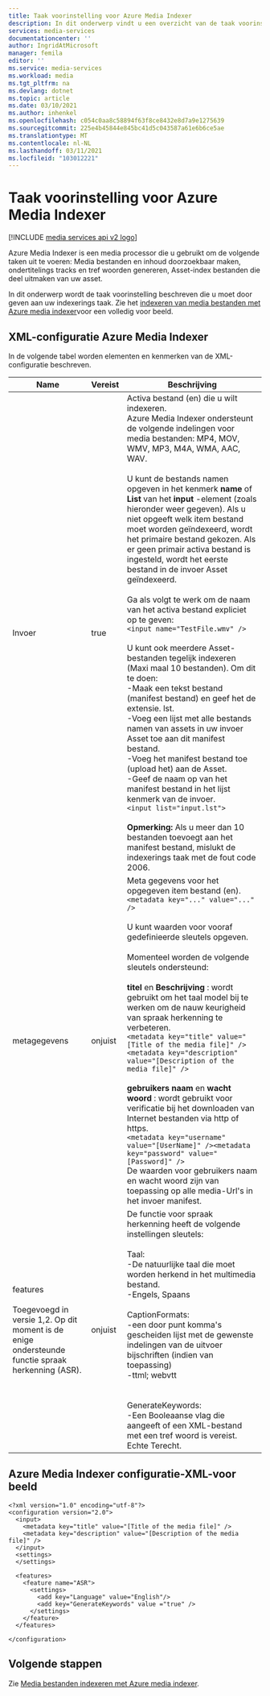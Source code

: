 ```yaml
---
title: Taak voorinstelling voor Azure Media Indexer
description: In dit onderwerp vindt u een overzicht van de taak voorinstelling voor Azure Media Services Media Indexer.
services: media-services
documentationcenter: ''
author: IngridAtMicrosoft
manager: femila
editor: ''
ms.service: media-services
ms.workload: media
ms.tgt_pltfrm: na
ms.devlang: dotnet
ms.topic: article
ms.date: 03/10/2021
ms.author: inhenkel
ms.openlocfilehash: c054c0aa8c58894f63f8ce8432e8d7a9e1275639
ms.sourcegitcommit: 225e4b45844e845bc41d5c043587a61e6b6ce5ae
ms.translationtype: MT
ms.contentlocale: nl-NL
ms.lasthandoff: 03/11/2021
ms.locfileid: "103012221"
---
```

# <a name="task-preset-for-azure-media-indexer"></a>Taak voorinstelling voor Azure Media Indexer

[!INCLUDE [media services api v2 logo](./includes/v2-hr.md)]

Azure Media Indexer is een media processor die u gebruikt om de volgende taken uit te voeren: Media bestanden en inhoud doorzoekbaar maken, ondertitelings tracks en tref woorden genereren, Asset-index bestanden die deel uitmaken van uw asset.

In dit onderwerp wordt de taak voorinstelling beschreven die u moet door geven aan uw indexerings taak. Zie het [indexeren van media bestanden met Azure media indexer](media-services-index-content.md)voor een volledig voor beeld.

## <a name="azure-media-indexer-configuration-xml"></a>XML-configuratie Azure Media Indexer

In de volgende tabel worden elementen en kenmerken van de XML-configuratie beschreven.

|Name|Vereist|Beschrijving|
|---|---|---|
|Invoer|true|Activa bestand (en) die u wilt indexeren.<br/>Azure Media Indexer ondersteunt de volgende indelingen voor media bestanden: MP4, MOV, WMV, MP3, M4A, WMA, AAC, WAV. <br/><br/>U kunt de bestands namen opgeven in het kenmerk **name** of **List** van het **input** -element (zoals hieronder weer gegeven). Als u niet opgeeft welk item bestand moet worden geïndexeerd, wordt het primaire bestand gekozen. Als er geen primair activa bestand is ingesteld, wordt het eerste bestand in de invoer Asset geïndexeerd.<br/><br/>Ga als volgt te werk om de naam van het activa bestand expliciet op te geven:<br/>```<input name="TestFile.wmv" />```<br/><br/>U kunt ook meerdere Asset-bestanden tegelijk indexeren (Maxi maal 10 bestanden). Om dit te doen:<br/>-Maak een tekst bestand (manifest bestand) en geef het de extensie. lst.<br/>-Voeg een lijst met alle bestands namen van assets in uw invoer Asset toe aan dit manifest bestand.<br/>-Voeg het manifest bestand toe (upload het) aan de Asset.<br/>-Geef de naam op van het manifest bestand in het lijst kenmerk van de invoer.<br/>```<input list="input.lst">```<br/><br/>**Opmerking:** Als u meer dan 10 bestanden toevoegt aan het manifest bestand, mislukt de indexerings taak met de fout code 2006.|
|metagegevens|onjuist|Meta gegevens voor het opgegeven item bestand (en).<br/>```<metadata key="..." value="..." />```<br/><br/>U kunt waarden voor vooraf gedefinieerde sleutels opgeven. <br/><br/>Momenteel worden de volgende sleutels ondersteund:<br/><br/>**titel** en **Beschrijving** : wordt gebruikt om het taal model bij te werken om de nauw keurigheid van spraak herkenning te verbeteren.<br/>```<metadata key="title" value="[Title of the media file]" /><metadata key="description" value="[Description of the media file]" />```<br/><br/>**gebruikers naam** en **wacht woord** : wordt gebruikt voor verificatie bij het downloaden van Internet bestanden via http of https.<br/>```<metadata key="username" value="[UserName]" /><metadata key="password" value="[Password]" />```<br/>De waarden voor gebruikers naam en wacht woord zijn van toepassing op alle media-Url's in het invoer manifest.|
|features<br/><br/>Toegevoegd in versie 1,2. Op dit moment is de enige ondersteunde functie spraak herkenning (ASR).|onjuist|De functie voor spraak herkenning heeft de volgende instellingen sleutels:<br/><br/>Taal:<br/>-De natuurlijke taal die moet worden herkend in het multimedia bestand.<br/>-Engels, Spaans<br/><br/>CaptionFormats:<br/>-een door punt komma's gescheiden lijst met de gewenste indelingen van de uitvoer bijschriften (indien van toepassing)<br/>-ttml; webvtt<br/><br/><br/>GenerateKeywords:<br/>-Een Booleaanse vlag die aangeeft of een XML-bestand met een tref woord is vereist.<br/>Echte Terecht.|

## <a name="azure-media-indexer-configuration-xml-example"></a>Azure Media Indexer configuratie-XML-voor beeld

``` 
<?xml version="1.0" encoding="utf-8"?>  
<configuration version="2.0">  
  <input>  
    <metadata key="title" value="[Title of the media file]" />  
    <metadata key="description" value="[Description of the media file]" />  
  </input>  
  <settings>  
  </settings>  
  
  <features>  
    <feature name="ASR">    
      <settings>  
        <add key="Language" value="English"/>  
        <add key="GenerateKeywords" value ="true" />  
      </settings>  
    </feature>  
  </features>  
  
</configuration>  
```
  
## <a name="next-steps"></a>Volgende stappen

Zie [Media bestanden indexeren met Azure media indexer](media-services-index-content.md).

